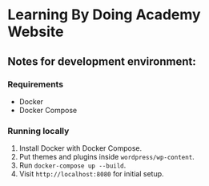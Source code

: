 # Learning By Doing Academy Website

## Notes for development environment:

### Requirements
- Docker
- Docker Compose

### Running locally
1. Install Docker with Docker Compose.
1. Put themes and plugins inside `wordpress/wp-content`.
1. Run `docker-compose up --build`.
1. Visit `http://localhost:8080` for initial setup.
